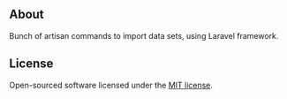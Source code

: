 ## About
Bunch of artisan commands to import data sets, using Laravel framework.

## License
Open-sourced software licensed under the [MIT license](https://opensource.org/licenses/MIT).
